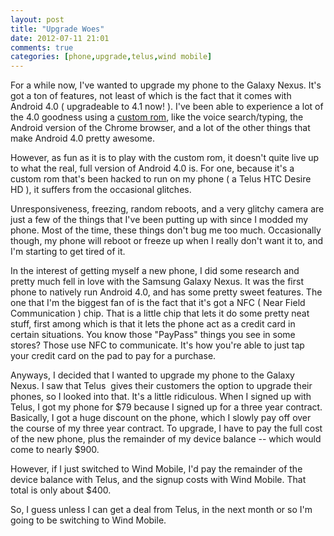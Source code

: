 ```yaml
---
layout: post
title: "Upgrade Woes"
date: 2012-07-11 21:01
comments: true
categories: [phone,upgrade,telus,wind mobile]
---
```

For a while now, I've wanted to upgrade my phone to the Galaxy Nexus. It's got a ton of features, not least of which is the fact that it comes with Android 4.0 ( upgradeable to 4.1 now! ). I've been able to experience a lot of the 4.0 goodness using a [custom rom](http://forum.xda-developers.com/showthread.php?t=1450962), like the voice search/typing, the Android version of the Chrome browser, and a lot of the other things that make Android 4.0 pretty awesome.

However, as fun as it is to play with the custom rom, it doesn't quite live up to what the real, full version of Android 4.0 is. For one, because it's a custom rom that's been hacked to run on my phone ( a Telus HTC Desire HD ), it suffers from the occasional glitches.

Unresponsiveness, freezing, random reboots, and a very glitchy camera are just a few of the things that I've been putting up with since I modded my phone. Most of the time, these things don't bug me too much. Occasionally though, my phone will reboot or freeze up when I really don't want it to, and I'm starting to get tired of it.

In the interest of getting myself a new phone, I did some research and pretty much fell in love with the Samsung Galaxy Nexus. It was the first phone to natively run Android 4.0, and has some pretty sweet features. The one that I'm the biggest fan of is the fact that it's got a NFC ( Near Field Communication )&nbsp;chip. That is a little chip that lets it do some pretty neat stuff, first among which is that it lets the phone act as a credit card in certain situations. You know those "PayPass" things you see in some stores? Those use NFC to communicate. It's how you're able to just tap your credit card on the pad to pay for a purchase.

Anyways, I decided that I wanted to upgrade my phone to the Galaxy Nexus. I saw that Telus &nbsp;gives their customers the option to upgrade their phones, so I looked into that. It's a little ridiculous. When I signed up with Telus, I got my phone for $79 because I signed up for a three year contract. Basically, I got a huge discount on the phone, which I slowly pay off over the course of my three year contract. To upgrade, I have to pay the full cost of the new phone, plus the remainder of my device balance -- which would come to nearly $900.

However, if I just switched to Wind Mobile, I'd pay the remainder of the device balance with Telus, and the signup costs with Wind Mobile. That total is only about $400.

So, I guess unless I can get a deal from Telus, in the next month or so I'm going to be switching to Wind Mobile.
